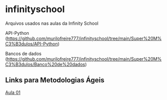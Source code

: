 # infinityschool
Arquivos usados nas aulas da Infinity School

API-Python
(https://github.com/murilofreire777/infinityschool/tree/main/Super%20M%C3%B3dulos/API-Python)

Bancos de dados
(https://github.com/murilofreire777/infinityschool/tree/main/Super%20M%C3%B3dulos/Banco%20de%20dados)

## Links para Metodologias Ágeis
[Aula 01](https://murilofreire777.github.io/infinityschool/Super%20M%C3%B3dulos/Metodologias%20Ageis/Aula01.html) 

